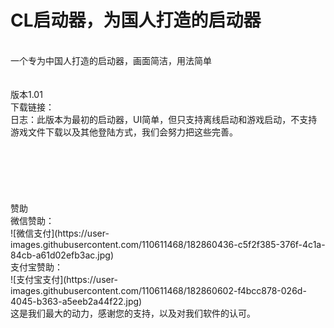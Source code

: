 # CL启动器，为国人打造的启动器
<br/>
一个专为中国人打造的启动器，画面简洁，用法简单
<br/>
<br/>
<br/>
版本1.01<br/>
下载链接：
<br/>
日志：此版本为最初的启动器，UI简单，但只支持离线启动和游戏启动，不支持游戏文件下载以及其他登陆方式，我们会努力把这些完善。<br/>
<br/>
<br/>
<br/>
<br/>
<br/>
<br/>
赞助
<br/>
微信赞助：<br/>
![微信支付](https://user-images.githubusercontent.com/110611468/182860436-c5f2f385-376f-4c1a-84cb-a61d02efb3ac.jpg)<br/>
支付宝赞助：<br/>
![支付宝支付](https://user-images.githubusercontent.com/110611468/182860602-f4bcc878-026d-4045-b363-a5eeb2a44f22.jpg)<br/>
这是我们最大的动力，感谢您的支持，以及对我们软件的认可。
